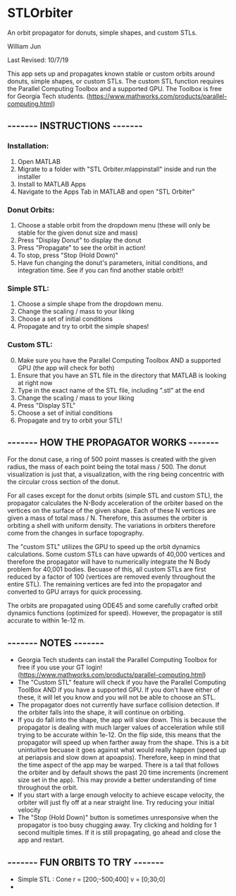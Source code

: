 # STLOrbiter
An orbit propagator for donuts, simple shapes, and custom STLs.


William Jun

Last Revised: 10/7/19


This app sets up and propagates known stable or custom orbits around donuts, simple shapes, or custom STLs. The custom STL function requires the Parallel Computing Toolbox and a supported GPU. The Toolbox is free for Georgia Tech students. (https://www.mathworks.com/products/parallel-computing.html)

## ------- INSTRUCTIONS -------

### Installation:
  1. Open MATLAB
  2. Migrate to a folder with "STL Orbiter.mlappinstall" inside and run the installer
  3. Install to MATLAB Apps
  4. Navigate to the Apps Tab in MATLAB and open "STL Orbiter"

### Donut Orbits:
  1. Choose a stable orbit from the dropdown menu (these will only be stable for the given donut size and mass)
  2. Press "Display Donut" to display the donut
  3. Press "Propagate" to see the orbit in action!
  4. To stop, press "Stop (Hold Down)"
  5. Have fun changing the donut's parameters, initial conditions, and integration time. See if you can find another stable orbit!!
  
### Simple STL:
  1. Choose a simple shape from the dropdown menu.
  2. Change the scaling / mass to your liking
  3. Choose a set of initial conditions
  4. Propagate and try to orbit the simple shapes!

### Custom STL:
  0. Make sure you have the Parallel Computing Toolbox AND a supported GPU (the app will check for both)
  1. Ensure that you have an STL file in the directory that MATLAB is looking at right now
  2. Type in the exact name of the STL file, including ".stl" at the end
  3. Change the scaling / mass to your liking
  4. Press "Display STL"
  5. Choose a set of initial conditions
  6. Propagate and try to orbit your STL! 
  
## ------- HOW THE PROPAGATOR WORKS -------
For the donut case, a ring of 500 point masses is created with the given radius, the mass of each point being the total mass / 500. The donut visualization is just that, a visualization, with the ring being concentric with the circular cross section of the donut.
  
For all cases except for the donut orbits (simple STL and custom STL), the propagator calculates the N-Body acceleration of the orbiter based on the vertices on the surface of the given shape. Each of these N vertices are given a mass of total mass / N. Therefore, this assumes the orbiter is orbiting a shell with uniform density. The variations in orbiters therefore come from the changes in surface topography.

The "custom STL" utilizes the GPU to speed up the orbit dynamics calculations. Some custom STLs can have upwards of 40,000 vertices and therefore the propagator will have to numerically integrate the N Body problem for 40,001 bodies. Becuase of this, all custom STLs are first reduced by a factor of 100 (vertices are removed evenly throughout the entire STL). The remaining vertices are fed into the propagator and converted to GPU arrays for quick processing. 

The orbits are propagated using ODE45 and some carefully crafted orbit dynamics functions (optimized for speed). However, the propagator is still accurate to within 1e-12 m. 

## ------- NOTES -------
  - Georgia Tech students can install the Parallel Computing Toolbox for free if you use your GT login!  (https://www.mathworks.com/products/parallel-computing.html)
  - The "Custom STL" feature will check if you have the Parallel Computing ToolBox AND if you have a supported GPU. If you don't have either of these, it will let you know and you will not be able to choose an STL.
  - The propagator does not currently have surface collision detection. If the orbiter falls into the shape, it will continue on orbiting. 
  - If you do fall into the shape, the app will slow down. This is because the propagator is dealing with much larger values of acceleration while still trying to be accurate within 1e-12. On the flip side, this means that the propagator will speed up when farther away from the shape. This is a bit unintuitive becuase it goes against what would really happen (speed up at periapsis and slow down at apoapsis). Therefore, keep in mind that the time aspect of the app may be warped. There is a tail that follows the orbiter and by default shows the past 20 time increments (increment size set in the app). This may provide a better understanding of time throughout the orbit. 
  - If you start with a large enough velocity to achieve escape velocity, the orbiter will just fly off at a near straight line. Try reducing your initial velocity
  - The "Stop (Hold Down)" button is sometimes unresponsive when the propagator is too busy chugging away. Try clicking and holding for 1 second multiple times. If it is still propagating, go ahead and close the app and restart.

## ------- FUN ORBITS TO TRY -------
  - Simple STL : Cone
      r = [200;-500;400]
      v = [0;30;0]
  - 
